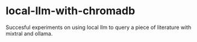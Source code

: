 # local-llm-with-chromadb
Succesful experiments on using local llm to query a piece of literature with mixtral and ollama.
